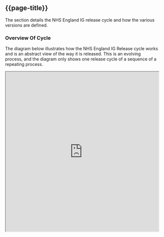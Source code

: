 ## {{page-title}}

The section details the NHS England IG release cycle and how the various versions are defined.

### Overview Of Cycle

The diagram below illustrates how the NHS England IG Release cycle works and is an abstract view of the way it is released. This is an evolving process, and the diagram only shows one release cycle of a sequence of a repeating process. 

<div align="center">
<iframe src="https://drive.google.com/file/d/1XGUofzAJDvE4F4HB3fY8xvQPuEKnbtd6/preview" width="500" height="520" allow="autoplay" title="Overview of Release Process"></iframe>
</div>
